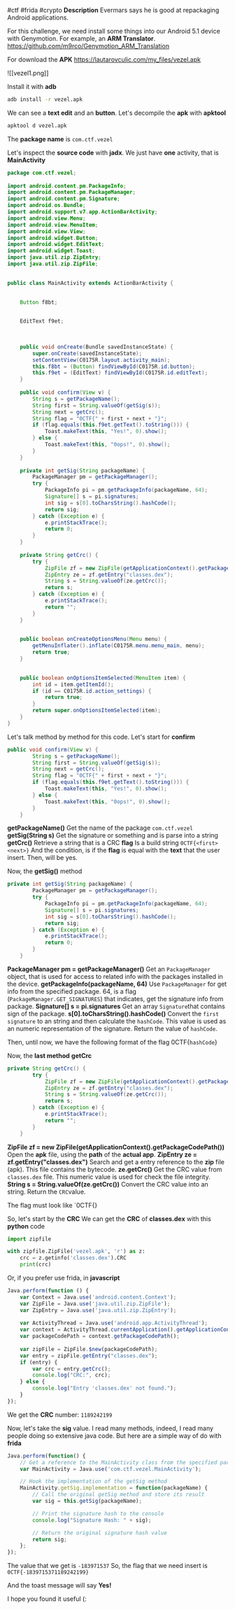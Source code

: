 #ctf #frida #crypto 
**Description**
Evermars says he is good at repackaging Android applications.

For this challenge, we need install some things into our Android 5.1 device with Genymotion.
For example, an **ARM Translator**.
https://github.com/m9rco/Genymotion_ARM_Translation

For download the **APK**
https://lautarovculic.com/my_files/vezel.apk

![[vezel1.png]]

Install it with **adb**
```bash
adb install -r vezel.apk
```

We can see a **text edit** and an **button**.
Let's decompile the **apk** with **apktool**
```bash
apktool d vezel.apk
```
The **package name** is `com.ctf.vezel`

Let's inspect the **source code** with **jadx**.
We just have **one** activity, that is **MainActivity**
```java
package com.ctf.vezel;  
  
import android.content.pm.PackageInfo;  
import android.content.pm.PackageManager;  
import android.content.pm.Signature;  
import android.os.Bundle;  
import android.support.v7.app.ActionBarActivity;  
import android.view.Menu;  
import android.view.MenuItem;  
import android.view.View;  
import android.widget.Button;  
import android.widget.EditText;  
import android.widget.Toast;  
import java.util.zip.ZipEntry;  
import java.util.zip.ZipFile;  
  

public class MainActivity extends ActionBarActivity {  
  

    Button f8bt;  
  

    EditText f9et;  
  

 
    public void onCreate(Bundle savedInstanceState) {  
        super.onCreate(savedInstanceState);  
        setContentView(C0175R.layout.activity_main);  
        this.f8bt = (Button) findViewById(C0175R.id.button);  
        this.f9et = (EditText) findViewById(C0175R.id.editText);  
    }  
  
    public void confirm(View v) {  
        String s = getPackageName();  
        String first = String.valueOf(getSig(s));  
        String next = getCrc();  
        String flag = "0CTF{" + first + next + "}";  
        if (flag.equals(this.f9et.getText().toString())) {  
            Toast.makeText(this, "Yes!", 0).show();  
        } else {  
            Toast.makeText(this, "0ops!", 0).show();  
        }  
    }  
  
    private int getSig(String packageName) {  
        PackageManager pm = getPackageManager();  
        try {  
            PackageInfo pi = pm.getPackageInfo(packageName, 64);  
            Signature[] s = pi.signatures;  
            int sig = s[0].toCharsString().hashCode();  
            return sig;  
        } catch (Exception e) {  
            e.printStackTrace();  
            return 0;  
        }  
    }  
  
    private String getCrc() {  
        try {  
            ZipFile zf = new ZipFile(getApplicationContext().getPackageCodePath());  
            ZipEntry ze = zf.getEntry("classes.dex");  
            String s = String.valueOf(ze.getCrc());  
            return s;  
        } catch (Exception e) {  
            e.printStackTrace();  
            return "";  
        }  
    }  
  

    public boolean onCreateOptionsMenu(Menu menu) {  
        getMenuInflater().inflate(C0175R.menu.menu_main, menu);  
        return true;  
    }  
  

    public boolean onOptionsItemSelected(MenuItem item) {  
        int id = item.getItemId();  
        if (id == C0175R.id.action_settings) {  
            return true;  
        }  
        return super.onOptionsItemSelected(item);  
    }  
}
```

Let's talk method by method for this code.
Let's start for **confirm**
```java
public void confirm(View v) {  
        String s = getPackageName();  
        String first = String.valueOf(getSig(s));  
        String next = getCrc();  
        String flag = "0CTF{" + first + next + "}";  
        if (flag.equals(this.f9et.getText().toString())) {  
            Toast.makeText(this, "Yes!", 0).show();  
        } else {  
            Toast.makeText(this, "0ops!", 0).show();  
        }  
    }
```

**getPackageName()**
Get the name of the package `com.ctf.vezel`
**getSig(String s)**
Get the signature or something and is parse into a string
**getCrc()**
Retrieve a string that is a CRC
**flag**
Is a build string `0CTF{<first><next>}`
And the condition, is if the **flag** is equal with the **text** that the user insert. Then, will be yes.

Now, the **getSig()** method
```java
private int getSig(String packageName) {  
        PackageManager pm = getPackageManager();  
        try {  
            PackageInfo pi = pm.getPackageInfo(packageName, 64);  
            Signature[] s = pi.signatures;  
            int sig = s[0].toCharsString().hashCode();  
            return sig;  
        } catch (Exception e) {  
            e.printStackTrace();  
            return 0;  
        }  
    }
```

**PackageManager pm = getPackageManager()**
Get an `PackageManager` object, that is used for access to related info with the packages installed in the device.
**getPackageInfo(packageName, 64)**
Use `PackageManager` for get info from the specified package.
64, is a flag (`PackageManager.GET_SIGNATURES`) that indicates, get the signature info from package.
**Signature[] s = pi.signatures**
Get an array `Signature`that contains sign of the package.
**s[0].toCharsString().hashCode()**
Convert the `first signature` to an string and then calculate the `hashCode`. This value is used as an numeric representation of the signature.
Return the value of `hashCode`.

Then, until now, we have the following format of the flag
0CTF{`hashCode`}

Now, the **last method**
**getCrc**
```java
private String getCrc() {  
        try {  
            ZipFile zf = new ZipFile(getApplicationContext().getPackageCodePath());  
            ZipEntry ze = zf.getEntry("classes.dex");  
            String s = String.valueOf(ze.getCrc());  
            return s;  
        } catch (Exception e) {  
            e.printStackTrace();  
            return "";  
        }  
    }
```

**ZipFile zf = new ZipFile(getApplicationContext().getPackageCodePath())**
Open the **apk** file, using the **path** of the **actual app**.
**ZipEntry ze = zf.getEntry("classes.dex")**
Search and get a entry reference to the **zip** file (apk). This file contains the bytecode.
**ze.getCrc()**
Get the CRC value from `classes.dex` file. This numeric value is used for check the file integrity.
**String s = String.valueOf(ze.getCrc())**
Convert the CRC value into an string.
Return the `CRC`value.

The flag must look like
`0CTF{<hashCode><CRC>}

So, let's start by the **CRC**
We can get the **CRC** of **classes.dex** with this **python** code
```python
import zipfile

with zipfile.ZipFile('vezel.apk', 'r') as z:
	crc = z.getinfo('classes.dex').CRC
	print(crc)
```

Or, if you prefer use frida, in **javascript**
```javascript
Java.perform(function () {
    var Context = Java.use('android.content.Context');
    var ZipFile = Java.use('java.util.zip.ZipFile');
    var ZipEntry = Java.use('java.util.zip.ZipEntry');
    
    var ActivityThread = Java.use('android.app.ActivityThread');
    var context = ActivityThread.currentApplication().getApplicationContext();
    var packageCodePath = context.getPackageCodePath();
    
    var zipFile = ZipFile.$new(packageCodePath);
    var entry = zipFile.getEntry("classes.dex");
    if (entry) {
        var crc = entry.getCrc();
        console.log("CRC:", crc);
    } else {
        console.log("Entry 'classes.dex' not found.");
    }
});
```

We get the **CRC** number: `1189242199`

Now, let's take the **sig** value.
I read many methods, indeed, I read many people doing so extensive java code.
But here are a simple way of do with **frida**
```javascript
Java.perform(function() {
    // Get a reference to the MainActivity class from the specified package
    var MainActivity = Java.use('com.ctf.vezel.MainActivity');

    // Hook the implementation of the getSig method
    MainActivity.getSig.implementation = function(packageName) {
        // Call the original getSig method and store its result
        var sig = this.getSig(packageName);

        // Print the signature hash to the console
        console.log("Signature Hash: " + sig);

        // Return the original signature hash value
        return sig;
    };
});
```

The value that we get is `-183971537`
So, the flag that we need insert is
`0CTF{-1839715371189242199}`

And the toast message will say **Yes!**

I hope you found it useful (: